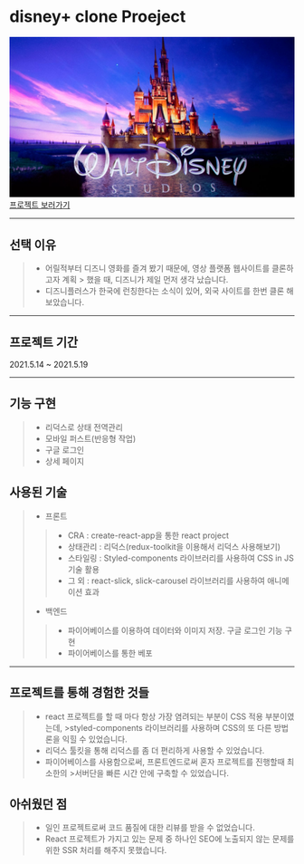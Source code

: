 # disney+ clone Proeject

<img src="./disney.jpg">
<a href="https://disneyplus-clone-34de2.web.app/">프로젝트 보러가기</a>

---

## 선택 이유

> - 어릴적부터 디즈니 영화를 즐겨 봤기 때문에, 영상 플랫폼 웹사이트를 클론하고자 계획 > 했을 때, 디즈니가 제일 먼저 생각 났습니다.
>- 디즈니플러스가 한국에 런칭한다는 소식이 있어, 외국 사이트를 한번 클론 해보았습니다.

___

## 프로젝트 기간
2021.5.14 ~ 2021.5.19

___

## 기능 구현
> - 리덕스로 상태 전역관리
> - 모바일 퍼스트(반응형 작업)
> - 구글 로그인
> - 상세 페이지


## 사용된 기술
>* 프론트
> >  - CRA : create-react-app을 통한 react project 
>>   - 상태관리 : 리덕스(redux-toolkit을 이용해서 리덕스 사용해보기)
>>  - 스타일링 : Styled-components 라이브러리를 사용하여 CSS in JS 기술 활용
>>  - 그 외 : react-slick, slick-carousel 라이브러리를 사용하여 애니메이션 효과
>* 백엔드
>>   - 파이어베이스를 이용하여 데이터와 이미지 저장. 구글 로그인 기능 구현
>>  - 파이어베이스를 통한 베포

---

## 프로젝트를 통해 경험한 것들

>- react 프로젝트를 할 때 마다 항상 가장 염려되는 부분이 CSS 적용 부분이였는데, >styled-components 라이브러리를 사용하며 CSS의 또 다른 방법론을 익힐 수 있었습니다.
>- 리덕스 툴킷을 통해 리덕스를 좀 더 편리하게 사용할 수 있었습니다. 
>- 파이어베이스를 사용함으로써, 프론트엔드로써 혼자 프로젝트를 진행할때 최소한의 >서버단을 빠른 시간 안에 구축할 수 있었습니다.


## 아쉬웠던 점
>- 일인 프로젝트로써 코드 품질에 대한 리뷰를 받을 수 없었습니다.
>- React 프로젝트가 가지고 있는 문제 중 하나인 SEO에 노출되지 않는 문제를 위한 SSR 처리를 해주지 못했습니다.

